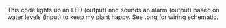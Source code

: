 This code lights up an LED (output) and sounds an alarm (output) based on water levels (input) to keep my plant happy. See .png for wiring schematic.
